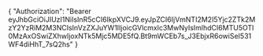 {
  "Authorization": "Bearer eyJhbGciOiJIUzI1NiIsInR5cCI6IkpXVCJ9.eyJpZCI6IjVmNTI2M2I5Yjc2ZTk2MzY2YzRiM2M3NCIsInVzZXJuYW1lIjoicGVlcmxlc3MwNyIsImlhdCI6MTU5OTI0MzAxOSwiZXhwIjoxNTk5Mjc5MDE5fQ.Bt9mWCEb7s_J3EbjxR6owiSeI531WF4diHhT_7sQ2hs" 
}